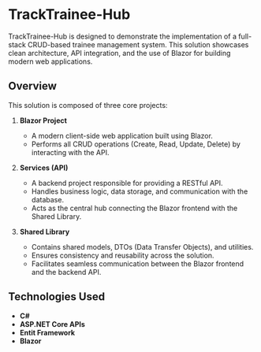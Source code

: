 # TrackTrainee-Hub
TrackTrainee-Hub is designed to demonstrate the implementation of a full-stack CRUD-based trainee management system. This solution showcases clean architecture, API integration, and the use of Blazor for building modern web applications.

## Overview
This solution is composed of three core projects:

1. **Blazor Project**  
   - A modern client-side web application built using Blazor.
   - Performs all CRUD operations (Create, Read, Update, Delete) by interacting with the API.

2. **Services (API)**  
   - A backend project responsible for providing a RESTful API.
   - Handles business logic, data storage, and communication with the database.
   - Acts as the central hub connecting the Blazor frontend with the Shared Library.

3. **Shared Library**  
   - Contains shared models, DTOs (Data Transfer Objects), and utilities.
   - Ensures consistency and reusability across the solution.
   - Facilitates seamless communication between the Blazor frontend and the backend API.

## Technologies Used
- **C#**
- **ASP.NET Core APIs**
- **Entit Framework**
- **Blazor**
